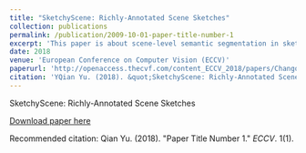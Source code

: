 ```yaml
---
title: "SketchyScene: Richly-Annotated Scene Sketches"
collection: publications
permalink: /publication/2009-10-01-paper-title-number-1
excerpt: 'This paper is about scene-level semantic segmentation in sketches.'
date: 2018
venue: 'European Conference on Computer Vision (ECCV)'
paperurl: 'http://openaccess.thecvf.com/content_ECCV_2018/papers/Changqing_Zou_SketchyScene_Richly-Annotated_Scene_ECCV_2018_paper.pdf'
citation: 'YQian Yu. (2018). &quot;SketchyScene: Richly-Annotated Scene Sketches.&quot; <i>ECCV</i>. 1(1).'
---
```

SketchyScene: Richly-Annotated Scene Sketches

[Download paper here](http://openaccess.thecvf.com/content_ECCV_2018/papers/Changqing_Zou_SketchyScene_Richly-Annotated_Scene_ECCV_2018_paper.pdf)

Recommended citation: Qian Yu. (2018). "Paper Title Number 1." <i>ECCV</i>. 1(1).